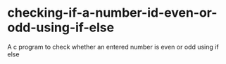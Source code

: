 # checking-if-a-number-id-even-or-odd-using-if-else
A c program to check whether an entered number is even or odd using if else
